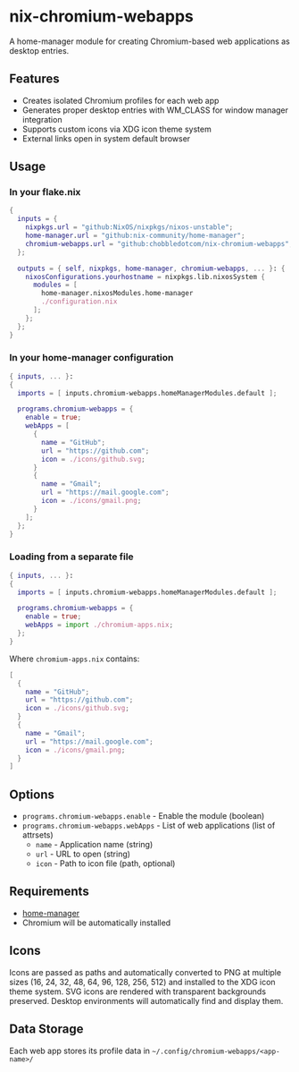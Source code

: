 # nix-chromium-webapps

A home-manager module for creating Chromium-based web applications as desktop entries.

## Features

- Creates isolated Chromium profiles for each web app
- Generates proper desktop entries with WM_CLASS for window manager integration
- Supports custom icons via XDG icon theme system
- External links open in system default browser

## Usage

### In your flake.nix

```nix
{
  inputs = {
    nixpkgs.url = "github:NixOS/nixpkgs/nixos-unstable";
    home-manager.url = "github:nix-community/home-manager";
    chromium-webapps.url = "github:chobbledotcom/nix-chromium-webapps";
  };

  outputs = { self, nixpkgs, home-manager, chromium-webapps, ... }: {
    nixosConfigurations.yourhostname = nixpkgs.lib.nixosSystem {
      modules = [
        home-manager.nixosModules.home-manager
        ./configuration.nix
      ];
    };
  };
}
```

### In your home-manager configuration

```nix
{ inputs, ... }:
{
  imports = [ inputs.chromium-webapps.homeManagerModules.default ];

  programs.chromium-webapps = {
    enable = true;
    webApps = [
      {
        name = "GitHub";
        url = "https://github.com";
        icon = ./icons/github.svg;
      }
      {
        name = "Gmail";
        url = "https://mail.google.com";
        icon = ./icons/gmail.png;
      }
    ];
  };
}
```

### Loading from a separate file

```nix
{ inputs, ... }:
{
  imports = [ inputs.chromium-webapps.homeManagerModules.default ];

  programs.chromium-webapps = {
    enable = true;
    webApps = import ./chromium-apps.nix;
  };
}
```

Where `chromium-apps.nix` contains:

```nix
[
  {
    name = "GitHub";
    url = "https://github.com";
    icon = ./icons/github.svg;
  }
  {
    name = "Gmail";
    url = "https://mail.google.com";
    icon = ./icons/gmail.png;
  }
]
```

## Options

- `programs.chromium-webapps.enable` - Enable the module (boolean)
- `programs.chromium-webapps.webApps` - List of web applications (list of attrsets)
  - `name` - Application name (string)
  - `url` - URL to open (string)
  - `icon` - Path to icon file (path, optional)

## Requirements

- [home-manager](https://github.com/nix-community/home-manager)
- Chromium will be automatically installed

## Icons

Icons are passed as paths and automatically converted to PNG at multiple sizes (16, 24, 32, 48, 64, 96, 128, 256, 512) and installed to the XDG icon theme system. SVG icons are rendered with transparent backgrounds preserved. Desktop environments will automatically find and display them.

## Data Storage

Each web app stores its profile data in `~/.config/chromium-webapps/<app-name>/`